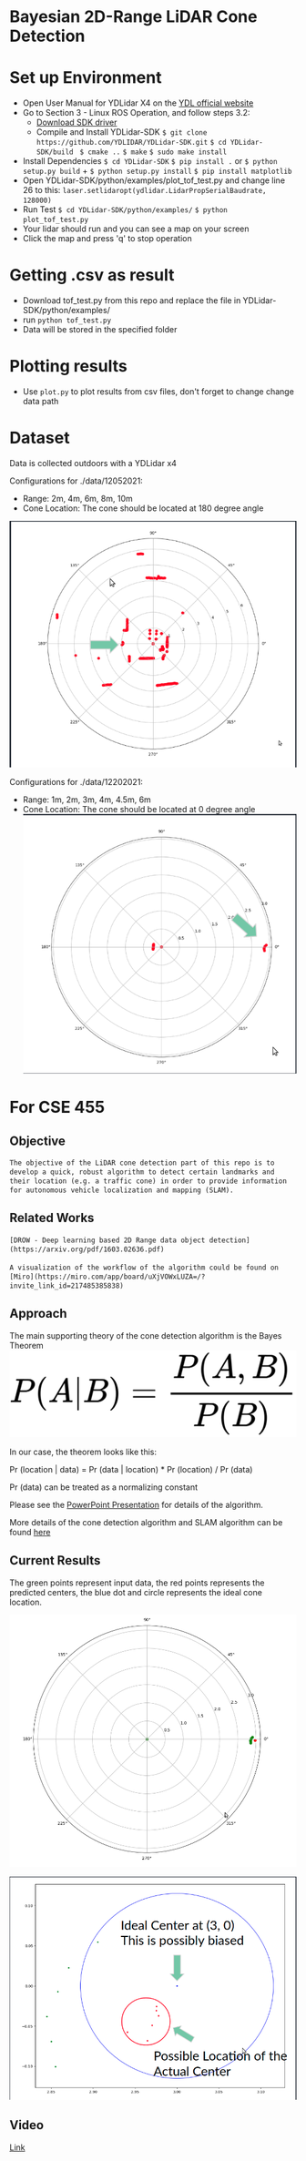 # Bayesian 2D-Range LiDAR Cone Detection

# Set up Environment 

- Open User Manual for YDLidar X4 on the [YDL official website](https://www.ydlidar.com/service_support.html) 
- Go to Section 3 - Linux ROS Operation, and follow steps 3.2:
	- [Download SDK driver](https://github.com/YDLIDAR/YDLidar-SDK)
	- Compile and Install YDLidar-SDK
	`$ git clone https://github.com/YDLIDAR/YDLidar-SDK.git`
	`$ cd YDLidar-SDK/build `
	`$ cmake ..`
	`$ make`
	`$ sudo make install`
- Install Dependencies
	`$ cd YDLidar-SDK`
	`$ pip install .` or `$ python setup.py build` + `$ python setup.py install`
	`$ pip install matplotlib`
- Open YDLidar-SDK/python/examples/plot_tof_test.py and change line 26 to this:
	`laser.setlidaropt(ydlidar.LidarPropSerialBaudrate, 128000)`
- Run Test
`$ cd YDLidar-SDK/python/examples/`
`$ python plot_tof_test.py`
- Your lidar should run and you can see a map on your screen
- Click the map and press 'q' to stop operation

# Getting .csv as result
- Download tof_test.py from this repo and replace the file in YDLidar-SDK/python/examples/
- run `python tof_test.py`
- Data will be stored in the specified folder

# Plotting results
- Use `plot.py` to plot results from csv files, don't forget to change change data path

# Dataset
Data is collected outdoors with a YDLidar x4

Configurations for ./data/12052021:  
- Range: 2m, 4m, 6m, 8m, 10m
- Cone Location: The cone should be located at 180 degree angle

![dataset12052021](./img/dataset12052021.png)

Configurations for ./data/12202021:
- Range: 1m, 2m, 3m, 4m, 4.5m, 6m
- Cone Location: The cone should be located at 0 degree angle
![dataset12202021](./img/dataset12202021.png)


# For CSE 455

## Objective
	The objective of the LiDAR cone detection part of this repo is to develop a quick, robust algorithm to detect certain landmarks and their location (e.g. a traffic cone) in order to provide information for autonomous vehicle localization and mapping (SLAM).

## Related Works
	[DROW - Deep learning based 2D Range data object detection](https://arxiv.org/pdf/1603.02636.pdf)

	A visualization of the workflow of the algorithm could be found on [Miro](https://miro.com/app/board/uXjVOWxLUZA=/?invite_link_id=217485385838)


## Approach 
The main supporting theory of the cone detection algorithm is the Bayes Theorem
![Bayes Theorem](./img/bayes.png)

In our case, the theorem looks like this:

Pr (location | data) = Pr (data | location) * Pr (location) / Pr (data)

Pr (data) can be treated as a normalizing constant

Please see the [PowerPoint Presentation](https://docs.google.com/presentation/d/1uIJyVBMq_NgbNEitB3g4IXcnHa_lk9Wc8Md_b6j2ZKY/edit?usp=sharing) for details of the algorithm.

More details of the cone detection algorithm and SLAM algorithm can be found [here](https://docs.google.com/document/d/19XMoWdjQoh1eNhDc6JA257_OSA0sTtXK/edit?usp=sharing&ouid=101840042751938244809&rtpof=true&sd=true)

## Current Results 

The green points represent input data, the red points represents the predicted centers, the blue dot and circle represents the ideal cone location.

![result_far](./img/result_far.png)

![result_close](./img/result_close.png)

## Video

[Link](https://drive.google.com/file/d/17wFgXcH1a11g3Xvoi9PhGUUXUfend84e/view?usp=sharing)
